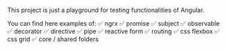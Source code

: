 This project is just a playground for testing functionalities of Angular.

You can find here examples of:
:white_check_mark: ngrx
:white_check_mark: promise
:white_check_mark: subject
:white_check_mark: observable
:white_check_mark: decorator
:white_check_mark: directive
:white_check_mark: pipe
:white_check_mark: reactive form
:white_check_mark: routing
:white_check_mark: css flexbox
:white_check_mark: css grid
:white_check_mark: core / shared folders
